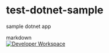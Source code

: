# test-dotnet-sample
sample dotnet app 


markdown  
[![Developer Workspace](https://codenvy.io/factory/resources/codenvy-contribute.svg)](your-factory-url)
